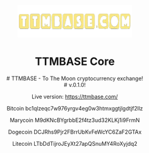 
<h1 align="center"> 
<br/><br/>
<img src="https://github.com/ttmbase/ttmtrade/blob/main/static_pages/TtmBase6.png" alt="Hellar" width="300"/>
</h1>

<div align="center">
<h1 align="center">

TTMBASE Core
===========

<div align="center"># TTMBASE - To The Moon cryptocurrency exchange!
<div align="center"># v.0.1.0!

Live version: https://ttmbase.com/


Bitcoin bc1qlzeqc7w976yrgv4eg0w3htmxggtjlgdtjf2llz

Marycoin M9dKNcBYgrbbE2f4tz3ud32KLKj1i9FrmN

Dogecoin DCJRhs9Pjr2FBrrUbKvFeWcYC6ZaF2GTAx

Litecoin LTbDdTijroJEyXt27apQSnuMY4RoXyjdq2





